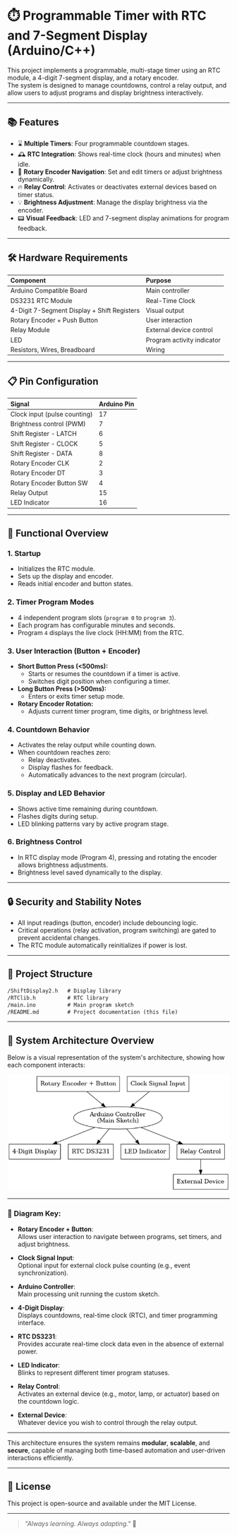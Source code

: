 # ⏱️ Programmable Timer with RTC and 7-Segment Display (Arduino/C++)

This project implements a programmable, multi-stage timer using an RTC module, a 4-digit 7-segment display, and a rotary encoder.  
The system is designed to manage countdowns, control a relay output, and allow users to adjust programs and display brightness interactively.

---

## 📚 Features

- ⌛ **Multiple Timers**: Four programmable countdown stages.
- 🕰️ **RTC Integration**: Shows real-time clock (hours and minutes) when idle.
- 🔄 **Rotary Encoder Navigation**: Set and edit timers or adjust brightness dynamically.
- 🔥 **Relay Control**: Activates or deactivates external devices based on timer status.
- 💡 **Brightness Adjustment**: Manage the display brightness via the encoder.
- 📟 **Visual Feedback**: LED and 7-segment display animations for program feedback.

---

## 🛠️ Hardware Requirements

| Component | Purpose |
|:---|:---|
| Arduino Compatible Board | Main controller |
| DS3231 RTC Module | Real-Time Clock |
| 4-Digit 7-Segment Display + Shift Registers | Visual output |
| Rotary Encoder + Push Button | User interaction |
| Relay Module | External device control |
| LED | Program activity indicator |
| Resistors, Wires, Breadboard | Wiring |

---

## 📋 Pin Configuration

| Signal | Arduino Pin |
|:---|:---|
| Clock input (pulse counting) | 17 |
| Brightness control (PWM) | 7 |
| Shift Register - LATCH | 6 |
| Shift Register - CLOCK | 5 |
| Shift Register - DATA | 8 |
| Rotary Encoder CLK | 2 |
| Rotary Encoder DT | 3 |
| Rotary Encoder Button SW | 4 |
| Relay Output | 15 |
| LED Indicator | 16 |

---

## 🧠 Functional Overview

### 1. Startup
- Initializes the RTC module.
- Sets up the display and encoder.
- Reads initial encoder and button states.

### 2. Timer Program Modes
- 4 independent program slots (`program 0` to `program 3`).
- Each program has configurable minutes and seconds.
- Program `4` displays the live clock (HH:MM) from the RTC.

### 3. User Interaction (Button + Encoder)
- **Short Button Press (<500ms):**
  - Starts or resumes the countdown if a timer is active.
  - Switches digit position when configuring a timer.
- **Long Button Press (>500ms):**
  - Enters or exits timer setup mode.
- **Rotary Encoder Rotation:**
  - Adjusts current timer program, time digits, or brightness level.

### 4. Countdown Behavior
- Activates the relay output while counting down.
- When countdown reaches zero:
  - Relay deactivates.
  - Display flashes for feedback.
  - Automatically advances to the next program (circular).

### 5. Display and LED Behavior
- Shows active time remaining during countdown.
- Flashes digits during setup.
- LED blinking patterns vary by active program stage.

### 6. Brightness Control
- In RTC display mode (Program 4), pressing and rotating the encoder allows brightness adjustments.
- Brightness level saved dynamically to the display.

---

## 🔒 Security and Stability Notes

- All input readings (button, encoder) include debouncing logic.
- Critical operations (relay activation, program switching) are gated to prevent accidental changes.
- The RTC module automatically reinitializes if power is lost.

---

## 📂 Project Structure

```
/ShiftDisplay2.h   # Display library
/RTClib.h          # RTC library
/main.ino          # Main program sketch
/README.md         # Project documentation (this file)
```

---


## 🧩 System Architecture Overview

Below is a visual representation of the system's architecture, showing how each component interacts:

![Timer System Diagram](./assets/timer_diagram.png)

---

### 🔵 Diagram Key:

- **Rotary Encoder + Button**:  
  Allows user interaction to navigate between programs, set timers, and adjust brightness.

- **Clock Signal Input**:  
  Optional input for external clock pulse counting (e.g., event synchronization).

- **Arduino Controller**:  
  Main processing unit running the custom sketch.

- **4-Digit Display**:  
  Displays countdowns, real-time clock (RTC), and timer programming interface.

- **RTC DS3231**:  
  Provides accurate real-time clock data even in the absence of external power.

- **LED Indicator**:  
  Blinks to represent different timer program statuses.

- **Relay Control**:  
  Activates an external device (e.g., motor, lamp, or actuator) based on the countdown logic.

- **External Device**:  
  Whatever device you wish to control through the relay output.

---

This architecture ensures the system remains **modular**, **scalable**, and **secure**, capable of managing both time-based automation and user-driven interactions efficiently.


---

## 📜 License

This project is open-source and available under the MIT License.

---

> _"Always learning. Always adapting."_ 🚀